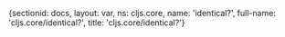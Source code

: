 {sectionid: docs, layout: var, ns: cljs.core, name: 'identical?', full-name: 'cljs.core/identical?',
  title: 'cljs.core/identical?'}
